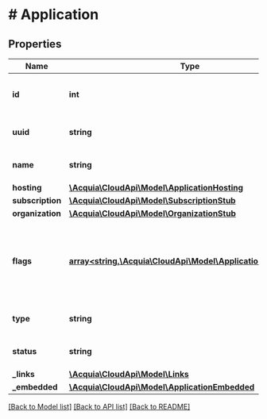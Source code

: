 # # Application

## Properties

Name | Type | Description | Notes
------------ | ------------- | ------------- | -------------
**id** | **int** | The unique internal ID of the application. |
**uuid** | **string** | The UUID of the application. |
**name** | **string** | The name of the application. |
**hosting** | [**\Acquia\CloudApi\Model\ApplicationHosting**](ApplicationHosting.md) |  |
**subscription** | [**\Acquia\CloudApi\Model\SubscriptionStub**](SubscriptionStub.md) |  |
**organization** | [**\Acquia\CloudApi\Model\OrganizationStub**](OrganizationStub.md) |  |
**flags** | [**array<string,\Acquia\CloudApi\Model\ApplicationFlagsValue>**](ApplicationFlagsValue.md) | An array of various flags that indicate functionality associated with applications. |
**type** | **string** | The type of application supported. |
**status** | **string** | The current application status. |
**_links** | [**\Acquia\CloudApi\Model\Links**](Links.md) |  |
**_embedded** | [**\Acquia\CloudApi\Model\ApplicationEmbedded**](ApplicationEmbedded.md) |  |

[[Back to Model list]](../../README.md#models) [[Back to API list]](../../README.md#endpoints) [[Back to README]](../../README.md)
